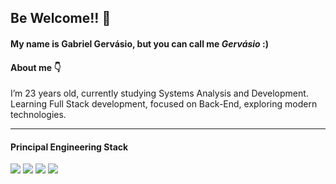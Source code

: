 ## Be Welcome!! 👋

#### My name is Gabriel Gervásio, but you can call me _Gervásio_ :)

#### About me 👇
I’m 23 years old, currently studying Systems Analysis and Development. Learning Full Stack development, focused on Back-End, exploring modern technologies.

---

#### Principal Engineering Stack

<a>
<img src="https://img.shields.io/badge/HTML5-E34F26?style=for-the-badge&logo=html5&logoColor=white"/>
</a>

<a>
<img src="https://img.shields.io/badge/CSS3-1572B6?style=for-the-badge&logo=css3&logoColor=white"/>
</a>

<a>
<img src="https://img.shields.io/badge/JavaScript-F7DF1E?style=for-the-badge&logo=javascript&logoColor=black"/>
</a>

<a>
<img src="https://img.shields.io/badge/Python-3776AB?style=for-the-badge&logo=python&logoColor=white"/>
</a>
